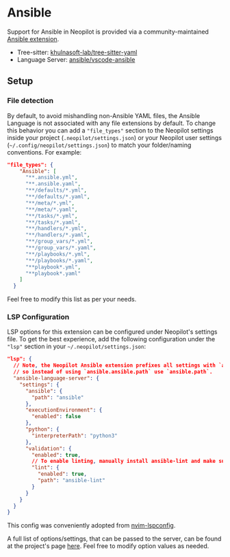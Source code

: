 # Ansible

Support for Ansible in Neopilot is provided via a community-maintained [Ansible extension](https://github.com/kartikvashistha/neopilot-ansible).

- Tree-sitter: [khulnasoft-lab/tree-sitter-yaml](https://github.com/khulnasoft-lab/tree-sitter-yaml)
- Language Server: [ansible/vscode-ansible](https://github.com/ansible/vscode-ansible/tree/main/packages/ansible-language-server)

## Setup

### File detection

By default, to avoid mishandling non-Ansible YAML files, the Ansible Language is not associated with any file extensions by default. To change this behavior you can add a `"file_types"` section to the Neopilot settings inside your project (`.neopilot/settings.json`) or your Neopilot user settings (`~/.config/neopilot/settings.json`) to match your folder/naming conventions. For example:

```json
"file_types": {
    "Ansible": [
      "**.ansible.yml",
      "**.ansible.yaml",
      "**/defaults/*.yml",
      "**/defaults/*.yaml",
      "**/meta/*.yml",
      "**/meta/*.yaml",
      "**/tasks/*.yml",
      "**/tasks/*.yaml",
      "**/handlers/*.yml",
      "**/handlers/*.yaml",
      "**/group_vars/*.yml",
      "**/group_vars/*.yaml",
      "**/playbooks/*.yml",
      "**/playbooks/*.yaml",
      "**playbook*.yml",
      "**playbook*.yaml"
    ]
  }
```

Feel free to modify this list as per your needs.

### LSP Configuration

LSP options for this extension can be configured under Neopilot's settings file. To get the best experience, add the following configuration under the `"lsp"` section in your `~/.neopilot/settings.json`:

```json
"lsp": {
  // Note, the Neopilot Ansible extension prefixes all settings with `ansible`
  // so instead of using `ansible.ansible.path` use `ansible.path`.
  "ansible-language-server": {
    "settings": {
      "ansible": {
        "path": "ansible"
      },
      "executionEnvironment": {
        "enabled": false
      },
      "python": {
        "interpreterPath": "python3"
      },
      "validation": {
        "enabled": true,
        // To enable linting, manually install ansible-lint and make sure it is your PATH
        "lint": {
          "enabled": true,
          "path": "ansible-lint"
        }
      }
    }
  }
}
```

This config was conveniently adopted from [nvim-lspconfig](https://github.com/neovim/nvim-lspconfig/blob/ad32182cc4a03c8826a64e9ced68046c575fdb7d/lua/lspconfig/server_configurations/ansiblels.lua#L6-L23).

A full list of options/settings, that can be passed to the server, can be found at the project's page [here](https://github.com/ansible/vscode-ansible/blob/5a89836d66d470fb9d20e7ea8aa2af96f12f61fb/docs/als/settings.md).
Feel free to modify option values as needed.

